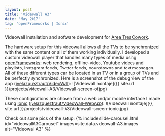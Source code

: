 ```yaml
---
layout: post
title: 'Videowall A3'
date: 'May 2017'
tag: 'openFrameworks | Ionic'
---
```

Videowall installation and software development for [Area Tres Cowork](http://www.areatresworkplace.com/).

The hardware setup for this videowall allows all the TVs to be synchronized with the same content or all of them working individually. I developed a custom videowall player that handles many types of media using [openFrameworks](https://openframeworks.cc/): web rendering, offline-video, Youtube videos and playlists, Instagram feeds, Twitter feeds, countdowns and text messages. All of these different types can be located in an TV or in a group of TVs and be perfectly synchronized. Here is a screenshot of the debug view of the app ([jvelazqueztraut/VideoWall](https://github.com/jvelazqueztraut/VideoWall)):
![Videowall montaje]({{ site.url }}/projects/videowall-A3/Videowall-screen-of.jpg)

These configurations are chosen from a web and/or mobile interface I made using [Ionic](https://ionicframework.com/) ([jvelazqueztraut/VideoWall-WebApp](https://github.com/jvelazqueztraut/VideoWall-WebApp)):
![Videowall montaje]({{ site.url }}/projects/videowall-A3/Videowall-screen-ionic.jpg)

Check out some pics of the setup:
{% include slide-carousel.html id="videowallA3Carousel" images=site.data.videowall-A3.images alt="Videowall A3" %}

